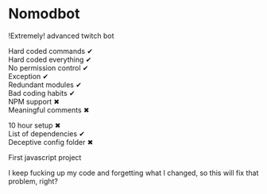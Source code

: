 # Nomodbot
!Extremely! advanced twitch bot

Hard coded commands ✔  
Hard coded everything ✔  
No permission control ✔  
Exception ✔  
Redundant modules ✔  
Bad coding habits ✔  
NPM support ✖  
Meaningful comments ✖  

10 hour setup ✖  
List of dependencies ✔  
Deceptive config folder ✖  

First javascript project

I keep fucking up my code and forgetting what I changed, so this will fix that problem, right?
